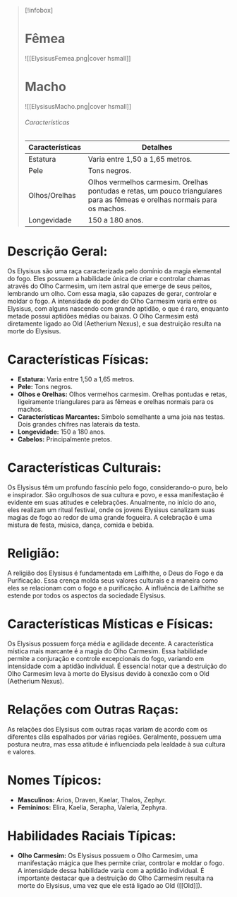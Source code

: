 > [!infobox]
> #  Fêmea
> ![[ElysisusFemea.png|cover hsmall]]
> # Macho
> ![[ElysisusMacho.png|cover hsmall]]
> ###### Características 
> | Características| Detalhes |
> | ---- | ---- |
> | Estatura| Varia entre 1,50 a 1,65 metros. |
> | Pele | Tons negros.  |
> |Olhos/Orelhas | Olhos vermelhos carmesim. Orelhas pontudas e retas, um pouco triangulares para as fêmeas e orelhas normais para os machos. |
> | Longevidade |  150 a 180 anos. |


# **Descrição Geral:**

Os Elysisus são uma raça caracterizada pelo domínio da magia elemental do fogo. Eles possuem a habilidade única de criar e controlar chamas através do Olho Carmesim, um item astral que emerge de seus peitos, lembrando um olho. Com essa magia, são capazes de gerar, controlar e moldar o fogo. A intensidade do poder do Olho Carmesim varia entre os Elysisus, com alguns nascendo com grande aptidão, o que é raro, enquanto metade possui aptidões médias ou baixas. O Olho Carmesim está diretamente ligado ao Old (Aetherium Nexus), e sua destruição resulta na morte do Elysisus.

# **Características Físicas:**

- **Estatura:** Varia entre 1,50 a 1,65 metros.
- **Pele:** Tons negros.
- **Olhos e Orelhas:** Olhos vermelhos carmesim. Orelhas pontudas e retas, ligeiramente triangulares para as fêmeas e orelhas normais para os machos.
- **Características Marcantes:** Símbolo semelhante a uma joia nas testas. Dois grandes chifres nas laterais da testa.
- **Longevidade:** 150 a 180 anos.
- **Cabelos:** Principalmente pretos.

# **Características Culturais:**

Os Elysisus têm um profundo fascínio pelo fogo, considerando-o puro, belo e inspirador. São orgulhosos de sua cultura e povo, e essa manifestação é evidente em suas atitudes e celebrações. Anualmente, no início do ano, eles realizam um ritual festival, onde os jovens Elysisus canalizam suas magias de fogo ao redor de uma grande fogueira. A celebração é uma mistura de festa, música, dança, comida e bebida.

# **Religião:**

A religião dos Elysisus é fundamentada em Laifhithe, o Deus do Fogo e da Purificação. Essa crença molda seus valores culturais e a maneira como eles se relacionam com o fogo e a purificação. A influência de Laifhithe se estende por todos os aspectos da sociedade Elysisus.

# **Características Místicas e Físicas:**

Os Elysisus possuem força média e agilidade decente. A característica mística mais marcante é a magia do Olho Carmesim. Essa habilidade permite a conjuração e controle excepcionais do fogo, variando em intensidade com a aptidão individual. É essencial notar que a destruição do Olho Carmesim leva à morte do Elysisus devido à conexão com o Old (Aetherium Nexus).

# **Relações com Outras Raças:**

As relações dos Elysisus com outras raças variam de acordo com os diferentes clãs espalhados por várias regiões. Geralmente, possuem uma postura neutra, mas essa atitude é influenciada pela lealdade à sua cultura e valores.

# **Nomes Típicos:**

- **Masculinos:** Arios, Draven, Kaelar, Thalos, Zephyr.
- **Femininos:** Elira, Kaelia, Serapha, Valeria, Zephyra.

# **Habilidades Raciais Típicas:**

- **Olho Carmesim:** Os Elysisus possuem o Olho Carmesim, uma manifestação mágica que lhes permite criar, controlar e moldar o fogo. A intensidade dessa habilidade varia com a aptidão individual. É importante destacar que a destruição do Olho Carmesim resulta na morte do Elysisus, uma vez que ele está ligado ao Old ([[Old]]).